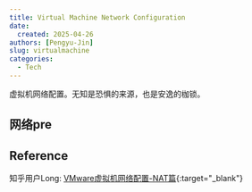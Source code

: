 ```yaml
---
title: Virtual Machine Network Configuration
date: 
  created: 2025-04-26
authors: [Pengyu-Jin]
slug: virtualmachine 
categories:
  - Tech
---
```



虚拟机网络配置。无知是恐惧的来源，也是安逸的枷锁。

<!-- more -->

## 网络pre

## Reference

知乎用户Long: [VMware虚拟机网络配置-NAT篇](https://zhuanlan.zhihu.com/p/130984945){:target="_blank"}